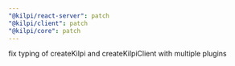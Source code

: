 ```yaml
---
"@kilpi/react-server": patch
"@kilpi/client": patch
"@kilpi/core": patch
---
```


fix typing of createKilpi and createKilpiClient with multiple plugins
